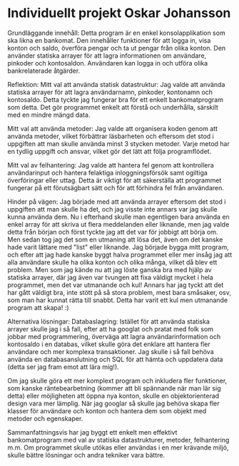 # Individuellt projekt Oskar Johansson

Grundläggande innehåll:
Detta program är en enkel konsolapplikation som ska likna en bankomat. Den innehåller funktioner för att logga in, visa konton och saldo, överföra pengar och ta ut pengar från olika konton. Den använder statiska arrayer för att lagra informationen om användare, pinkoder och kontosaldon. Användaren kan logga in och utföra olika bankrelaterade åtgärder.

Reflektion:
Mitt val att använda statisk datastruktur: Jag valde att använda statiska arrayer för att lagra användarnamn, pinkoder, kontonamn och kontosaldo. Detta tyckte jag fungerar bra för ett enkelt bankomatprogram som detta. Det gör programmet enkelt att förstå och underhålla, särskilt med en mindre mängd data.

Mitt val att använda metoder: Jag valde att organisera koden genom att använda metoder, vilket förbättrar läsbarheten och eftersom det stod i uppgiften att man skulle använda minst 3 stycken metoder. Varje metod har en tydlig uppgift och ansvar, vilket gör det lätt att följa programflödet.

Mitt val av felhantering: Jag valde att hantera fel genom att kontrollera användarinput och hantera felaktiga inloggningsförsök samt ogiltiga överföringar eller uttag. Detta är viktigt för att säkerställa att programmet fungerar på ett förutsägbart sätt och för att förhindra fel från användaren.

Hinder på vägen:
Jag började med att använda arrayer eftersom det stod i uppgiften att man skulle ha det, och jag visste inte annars var jag skulle kunna använda dem. Nu i efterhand skulle man egentligen bara använda en enkel array för att skriva ut flera meddelanden eller liknande, men jag valde detta från början och först tyckte jag att det var för jobbigt att börja om. Men sedan tog jag det som en utmaning att lösa det, även om det kanske hade varit lättare med "list" eller liknande. Jag började bygga mitt program, och efter att jag hade kanske byggt halva programmet eller mer insåg jag att alla användare skulle ha olika konton och olika många, vilket då blev ett problem. Men som jag kände nu att jag löste ganska bra med hjälp av statiska arrayer, där jag även var tvungen att fixa väldigt mycket i hela programmet, men det var utmanande och kul! Annars har jag tyckt att det har gått väldigt bra, inte stött på så stora problem, mest bara småsaker, osv, som man har kunnat rätta till snabbt. Detta har varit ett kul men utmanande program att skapa! :)

Alternativa lösningar:
Databaslagring: Istället för att använda statiska arrayer skulle jag i så fall, efter att ha googlat och pratat med folk som jobbar med programmering, överväga att lagra användarinformation och kontosaldo i en databas, vilket skulle göra det enklare att hantera fler användare och mer komplexa transaktioner. Jag skulle i så fall behöva använda en databasanslutning och SQL för att hämta och uppdatera data (detta ser jag fram emot att lära mig!).

Om jag skulle göra ett mer komplext program och inkludera fler funktioner, som kanske räntebearbetning (kommer att bli spännande när man lär sig detta) eller möjligheten att öppna nya konton, skulle en objektorienterad design vara mer lämplig. När jag googlar så skulle jag behöva skapa fler klasser för användare och konton och hantera dem som objekt med metoder och egenskaper.

Sammanfattningsvis har jag byggt ett enkelt men effektivt bankomatprogram med val av statiska datastrukturer, metoder, felhantering m.m. Om programmet skulle utökas eller användas i en mer krävande miljö, skulle bättre lösningar och andra tekniker vara bättre.
